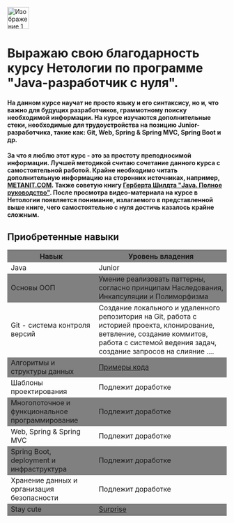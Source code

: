 <p><img src="https://avatars.githubusercontent.com/u/25052038?s=200&v=" width="50" height="50" alt="Изображение 1"></p>

# Выражаю свою благодарность курсу Нетологии по программе "Java-разработчик с нуля". 
#### На данном курсе научат не просто языку и его синтаксису, но и, что важно для будущих разработчиков, граммотному поиску необходимой информации. На курсе изучаются дополнительные стеки, необходимые для трудоустройства на позицию Junior-разработчика, такие как: Git, Web, Spring & Spring MVC, Spring Boot и др.
#### За что я люблю этот курс - это за простоту преподносимой информации. Лучшей методикой считаю сочетание данного курса с самостоятельной работой. Крайне необходимо читать дополнительную информацию на сторонних источниках, например, <a href="https://metanit.com" target="_blank">METANIT.COM</a>. Также советую книгу <a href="https://vk.com/wall-200520393_353" target="_blank">Герберта Шилдта "Java. Полное руководство"</a>. После просмотра видео-материала на курсе в Нетологии появляется понимание, излагаемого в представленной выше книге, чего самостоятельно с нуля достичь казалось крайне сложным.

## Приобретенные навыки

<table>
  <tr>
    <th style="background-color: grey">Навык</th>
    <th style="background-color: grey">Уровень владения</th>
  </tr>
  <tr>
    <td>Java</td>
    <td>Junior</td>
  </tr>
  <tr>
    <td style="background-color: grey">Основы ООП</td>
    <td style="background-color: grey">Умение реализовать паттерны, согласно принципам Наследования, Инкапсуляции и Полиморфизма</td>
  </tr>
  <tr>
    <td>Git - система контроля версий </td>
    <td>Создание локального и удаленного репозитория на Git, работа с историей проекта, клонирование, ветвление, создание коммитов, работа с системой ведения задач, создание запросов на слияние ....</td>
  </tr>
  <tr>
    <td style="background-color: grey">Алгоритмы и структуры данных</td>
    <td style="background-color: grey"><a href="https://github.com/VeraPak/Last-git-homework/tree/main/Algoritms" target="_blank">Примеры кода</a></td>
  </tr>
  <tr>
    <td>Шаблоны проектирования</td>
    <td>Подлежит доработке</td>
  </tr>
  <tr>
    <td style="background-color: grey">Многопоточное и функциональное программирование</td>
    <td style="background-color: grey">Подлежит доработке</td>
  </tr>
  <tr>
    <td>Web, Spring & Spring MVC</td>
    <td>Подлежит доработке</td>
  </tr>
  <tr>
    <td style="background-color: grey">Spring Boot, deployment и инфраструктура</td>
    <td style="background-color: grey">Подлежит доработке</td>
  </tr>
  <tr>
    <td>Хранение данных и организация безопасности</td>
    <td>Подлежит доработке</td>
  </tr>
  <tr>
    <td style="background-color: grey">Stay cute</td>
    <td style="background-color: grey"><a href="https://img.freepik.com/free-photo/cute-cat-relaxing-indoors_23-2150692910.jpg" target="_blank">Surprise</a></td>
  </tr>
</table>
